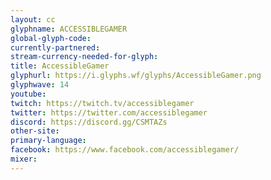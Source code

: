 ```yaml
---
layout: cc
glyphname: ACCESSIBLEGAMER
global-glyph-code: 
currently-partnered: 
stream-currency-needed-for-glyph: 
title: AccessibleGamer
glyphurl: https://i.glyphs.wf/glyphs/AccessibleGamer.png
glyphwave: 14
youtube: 
twitch: https://twitch.tv/accessiblegamer
twitter: https://twitter.com/accessiblegamer
discord: https://discord.gg/CSMTAZs
other-site: 
primary-language: 
facebook: https://www.facebook.com/accessiblegamer/
mixer: 
---
```


